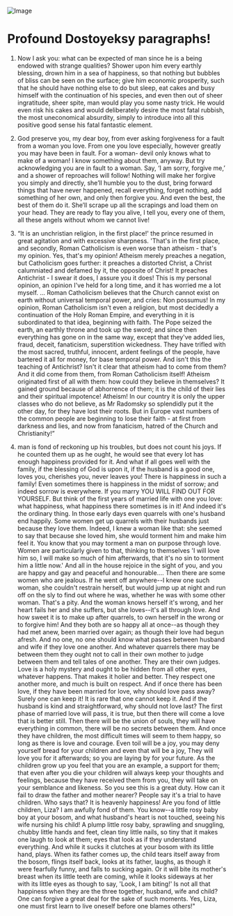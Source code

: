 ![Image](https://utopiaeducators.com/content/images/2020/05/fyodor-dostoyevsky-portrait1.jpg)

# Profound Dostoyeksy paragraphs!



1. Now I ask you: what can be expected of man since he is a being endowed with strange qualities? Shower upon him every earthly blessing, drown him in a sea of happiness, so that nothing but bubbles of bliss can be seen on the surface; give him economic prosperity, such that he should have nothing else to do but sleep, eat cakes and busy himself with the continuation of his species, and even then out of sheer ingratitude, sheer spite, man would play you some nasty trick. He would even risk his cakes and would deliberately desire the most fatal rubbish, the most uneconomical absurdity, simply to introduce into all this positive good sense his fatal fantastic element.

2. God preserve you, my dear boy, from ever asking forgiveness for a fault from a woman you love. From one you love especially, however greatly you may have been in fault. For a woman- devil only knows what to make of a woman! I know something about them, anyway. But try acknowledging you are in fault to a woman. Say, ‘I am sorry, forgive me,’ and a shower of reproaches will follow! Nothing will make her forgive you simply and directly, she’ll humble you to the dust, bring forward things that have never happened, recall everything, forget nothing, add something of her own, and only then forgive you. And even the best, the best of them do it. She’ll scrape up all the scrapings and load them on your head. They are ready to flay you alive, I tell you, every one of them, all these angels without whom we cannot live! 

3. “It is an unchristian religion, in the first place!' the prince resumed in great agitation and with excessive sharpness. 'That's in the first place, and secondly, Roman Catholicism is even worse than atheism - that's my opinion. Yes, that's my opinion! Atheism merely preaches a negation, but Catholicism goes further: it preaches a distorted Christ, a Christ calumniated and defamed by it, the opposite of Christ! It preaches Antichrist - I swear it does, I assure you it does! This is my personal opinion, an opinion I've held for a long time, and it has worried me a lot myself. ... Roman Catholicism believes that the Church cannot exist on earth without universal temporal power, and cries: Non possumus! In my opinion, Roman Catholicism isn't even a religion, but most decidedly a continuation of the Holy Roman Empire, and everything in it is subordinated to that idea, beginning with faith. The Pope seized the earth, an earthly throne and took up the sword; and since then everything has gone on in the same way, except that they've added lies, fraud, deceit, fanaticism, superstition wickedness. They have trifled with the most sacred, truthful, innocent, ardent feelings of the people, have bartered it all for money, for base temporal power. And isn't this the teaching of Antichrist? Isn't it clear that atheism had to come from them? And it did come from them, from Roman Catholicism itself! Atheism originated first of all with them: how could they believe in themselves? It gained ground because of abhorrence of them; it is the child of their lies and their spiritual impotence! Atheism! In our country it is only the upper classes who do not believe, as Mr Radomsky so splendidly put it the other day, for they have lost their roots. But in Europe vast numbers of the common people are beginning to lose their faith - at first from darkness and lies, and now from fanaticism, hatred of the Church and Christianity!” 

4. man is fond of reckoning up his troubles, but does not count his joys. If he counted them up as he ought, he would see that every lot has enough happiness provided for it. And what if all goes well with the family, if the blessing of God is upon it, if the husband is a good one, loves you, cherishes you, never leaves you! There is happiness in such a family! Even sometimes there is happiness in the midst of sorrow; and indeed sorrow is everywhere. If you marry YOU WILL FIND OUT FOR YOURSELF. But think of the first years of married life with one you love: what happiness, what happiness there sometimes is in it! And indeed it's the ordinary thing. In those early days even quarrels with one's husband end happily. Some women get up quarrels with their husbands just because they love them. Indeed, I knew a woman like that: she seemed to say that because she loved him, she would torment him and make him feel it. You know that you may torment a man on purpose through love. Women are particularly given to that, thinking to themselves 'I will love him so, I will make so much of him afterwards, that it's no sin to torment him a little now.' And all in the house rejoice in the sight of you, and you are happy and gay and peaceful and honourable.... Then there are some women who are jealous. If he went off anywhere--I knew one such woman, she couldn't restrain herself, but would jump up at night and run off on the sly to find out where he was, whether he was with some other woman. That's a pity. And the woman knows herself it's wrong, and her heart fails her and she suffers, but she loves--it's all through love. And how sweet it is to make up after quarrels, to own herself in the wrong or to forgive him! And they both are so happy all at once--as though they had met anew, been married over again; as though their love had begun afresh. And no one, no one should know what passes between husband and wife if they love one another. And whatever quarrels there may be between them they ought not to call in their own mother to judge between them and tell tales of one another. They are their own judges. Love is a holy mystery and ought to be hidden from all other eyes, whatever happens. That makes it holier and better. They respect one another more, and much is built on respect. And if once there has been love, if they have been married for love, why should love pass away? Surely one can keep it! It is rare that one cannot keep it. And if the husband is kind and straightforward, why should not love last? The first phase of married love will pass, it is true, but then there will come a love that is better still. Then there will be the union of souls, they will have everything in common, there will be no secrets between them. And once they have children, the most difficult times will seem to them happy, so long as there is love and courage. Even toil will be a joy, you may deny yourself bread for your children and even that will be a joy, They will love you for it afterwards; so you are laying by for your future. As the children grow up you feel that you are an example, a support for them; that even after you die your children will always keep your thoughts and feelings, because they have received them from you, they will take on your semblance and likeness. So you see this is a great duty. How can it fail to draw the father and mother nearer? People say it's a trial to have children. Who says that? It is heavenly happiness! Are you fond of little children, Liza? I am awfully fond of them. You know--a little rosy baby boy at your bosom, and what husband's heart is not touched, seeing his wife nursing his child! A plump little rosy baby, sprawling and snuggling, chubby little hands and feet, clean tiny little nails, so tiny that it makes one laugh to look at them; eyes that look as if they understand everything. And while it sucks it clutches at your bosom with its little hand, plays. When its father comes up, the child tears itself away from the bosom, flings itself back, looks at its father, laughs, as though it were fearfully funny, and falls to sucking again. Or it will bite its mother's breast when its little teeth are coming, while it looks sideways at her with its little eyes as though to say, 'Look, I am biting!' Is not all that happiness when they are the three together, husband, wife and child? One can forgive a great deal for the sake of such moments. Yes, Liza, one must first learn to live oneself before one blames others!"




